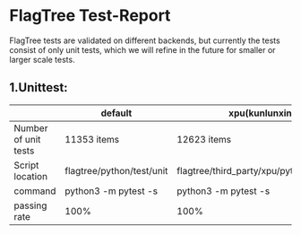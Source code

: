 

# FlagTree Test-Report

FlagTree tests are validated on different backends, but currently the tests consist of only unit tests, which we will refine in the future for smaller or larger scale tests.

## 1.Unittest:

|                      | default                   | xpu(kunlunxin)                            | iluvatar                                       | mthreads                                       |
|----------------------|---------------------------|-------------------------------------------|------------------------------------------------|------------------------------------------------|
| Number of unit tests | 11353 items               | 12623 items                               | 14808 items                                    | 10392 items                                    |
| Script location      | flagtree/python/test/unit | flagtree/third_party/xpu/python/test/unit | flagtree/third_party/iluvatar/python/test/unit | flagtree/third_party/mthreads/python/test/unit |
| command              | python3 -m pytest -s      | python3 -m pytest -s                      | python3 -m pytest -s                           | python3 -m pytest -s                           |
| passing rate         | 100%                      | 100%                                      | 100%                                           | 100%                                           |
